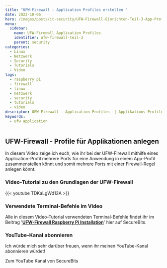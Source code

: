 ```yaml
---
title: "UFW-Firewall - Application Profiles erstellen "
date: 2022-10-06
hero: /images/posts/it-security/UFW-Firewall-Einrichten-Teil-3-App-Profile.png
menu:
  sidebar:
    name: UFW-Firewall Application Profiles
    identifier: ufw-firewall-teil-3
    parent: security
categories:
  - Linux
  - Netzwerk
  - Security
  - Tutorials
  - Video
tags:
  - raspberry pi
  - firewall
  - linux
  - netzwerk
  - security
  - tutorials
  - video
descripton: UFW-Firewall - Application Profiles  | Applikations Profile anlegen und konfigurieren
keywords:
  - ufw application
---
```


## UFW-Firewall - Profile für Applikationen anlegen

In diesem Video zeige ich euch, wie ihr bei der UFW-Firewall mithilfe eines Application-Profil mehrere Ports für eine Anwendung in einem App-Profil zusammenstellen könnt und somit mehrere Ports mit einer Firewall-Regel anlegen könnt.

### Video-Tutorial zu den Grundlagen der UFW-Firewall

{{< youtube TDKaLgWd12A >}}

### Verwendete Terminal-Befehle im Video

Alle in diesem Video-Tutorial verwendeten Terminal-Befehle findet ihr im Beitrag '**[UFW-Firewall Raspberry Pi Installation](https://secure-bits.org/ufw-firewall-raspberry-pi/)**' hier auf SecureBits.

### YouTube-Kanal abonnieren

Ich würde mich sehr darüber freuen, wenn ihr meinen YouTube-Kanal abonnieren würdet!

Zum YouTube Kanal von SecureBits
